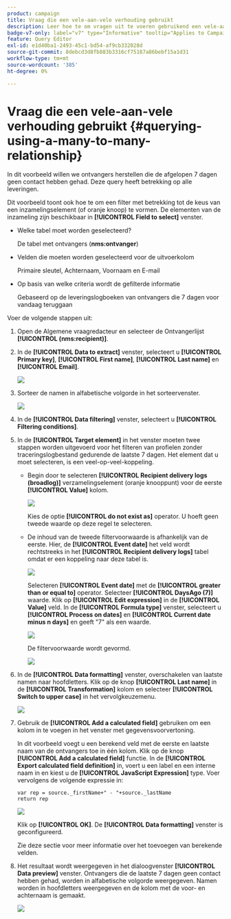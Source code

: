 ```yaml
---
product: campaign
title: Vraag die een vele-aan-vele verhouding gebruikt
description: Leer hoe te om vragen uit te voeren gebruikend een vele-aan-vele verhouding
badge-v7-only: label="v7" type="Informative" tooltip="Applies to Campaign Classic v7 only"
feature: Query Editor
exl-id: e1d40ba1-2493-45c1-bd54-af9cb332028d
source-git-commit: 8debcd3d8fb883b3316cf75187a86bebf15a1d31
workflow-type: tm+mt
source-wordcount: '385'
ht-degree: 0%

---
```


# Vraag die een vele-aan-vele verhouding gebruikt {#querying-using-a-many-to-many-relationship}



In dit voorbeeld willen we ontvangers herstellen die de afgelopen 7 dagen geen contact hebben gehad. Deze query heeft betrekking op alle leveringen.

Dit voorbeeld toont ook hoe te om een filter met betrekking tot de keus van een inzamelingselement (of oranje knoop) te vormen. De elementen van de inzameling zijn beschikbaar in **[!UICONTROL Field to select]** venster.

* Welke tabel moet worden geselecteerd?

   De tabel met ontvangers (**nms:ontvanger**)

* Velden die moeten worden geselecteerd voor de uitvoerkolom

   Primaire sleutel, Achternaam, Voornaam en E-mail

* Op basis van welke criteria wordt de gefilterde informatie

   Gebaseerd op de leveringslogboeken van ontvangers die 7 dagen voor vandaag teruggaan

Voer de volgende stappen uit:

1. Open de Algemene vraagredacteur en selecteer de Ontvangerlijst **[!UICONTROL (nms:recipient)]**.
1. In de **[!UICONTROL Data to extract]** venster, selecteert u **[!UICONTROL Primary key]**, **[!UICONTROL First name]**, **[!UICONTROL Last name]** en **[!UICONTROL Email]**.

   ![](assets/query_editor_nveau_33.png)

1. Sorteer de namen in alfabetische volgorde in het sorteervenster.

   ![](assets/query_editor_nveau_34.png)

1. In de **[!UICONTROL Data filtering]** venster, selecteert u **[!UICONTROL Filtering conditions]**.
1. In de **[!UICONTROL Target element]** in het venster moeten twee stappen worden uitgevoerd voor het filteren van profielen zonder traceringslogbestand gedurende de laatste 7 dagen. Het element dat u moet selecteren, is een veel-op-veel-koppeling.

   * Begin door te selecteren **[!UICONTROL Recipient delivery logs (broadlog)]** verzamelingselement (oranje knooppunt) voor de eerste **[!UICONTROL Value]** kolom.

      ![](assets/query_editor_nveau_67.png)

      Kies de optie **[!UICONTROL do not exist as]** operator. U hoeft geen tweede waarde op deze regel te selecteren.

   * De inhoud van de tweede filtervoorwaarde is afhankelijk van de eerste. Hier, de **[!UICONTROL Event date]** het veld wordt rechtstreeks in het **[!UICONTROL Recipient delivery logs]** tabel omdat er een koppeling naar deze tabel is.

      ![](assets/query_editor_nveau_36.png)

      Selecteren **[!UICONTROL Event date]** met de **[!UICONTROL greater than or equal to]** operator. Selecteer **[!UICONTROL DaysAgo (7)]** waarde. Klik op **[!UICONTROL Edit expression]** in de **[!UICONTROL Value]** veld. In de **[!UICONTROL Formula type]** venster, selecteert u **[!UICONTROL Process on dates]** en **[!UICONTROL Current date minus n days]** en geeft &quot;7&quot; als een waarde.

      ![](assets/query_editor_nveau_37.png)

      De filtervoorwaarde wordt gevormd.

      ![](assets/query_editor_nveau_38.png)

1. In de **[!UICONTROL Data formatting]** venster, overschakelen van laatste namen naar hoofdletters. Klik op de knop **[!UICONTROL Last name]** in de **[!UICONTROL Transformation]** kolom en selecteer **[!UICONTROL Switch to upper case]** in het vervolgkeuzemenu.

   ![](assets/query_editor_nveau_39.png)

1. Gebruik de **[!UICONTROL Add a calculated field]** gebruiken om een kolom in te voegen in het venster met gegevensvoorvertoning.

   In dit voorbeeld voegt u een berekend veld met de eerste en laatste naam van de ontvangers toe in één kolom. Klik op de knop **[!UICONTROL Add a calculated field]** functie. In de **[!UICONTROL Export calculated field definition]** in, voert u een label en een interne naam in en kiest u de **[!UICONTROL JavaScript Expression]** type. Voer vervolgens de volgende expressie in:

   ```
   var rep = source._firstName+" - "+source._lastName
   return rep
   ```

   ![](assets/query_editor_nveau_40.png)

   Klik op **[!UICONTROL OK]**. De **[!UICONTROL Data formatting]** venster is geconfigureerd.

   Zie deze sectie voor meer informatie over het toevoegen van berekende velden.

1. Het resultaat wordt weergegeven in het dialoogvenster **[!UICONTROL Data preview]** venster. Ontvangers die de laatste 7 dagen geen contact hebben gehad, worden in alfabetische volgorde weergegeven. Namen worden in hoofdletters weergegeven en de kolom met de voor- en achternaam is gemaakt.

   ![](assets/query_editor_nveau_41.png)
